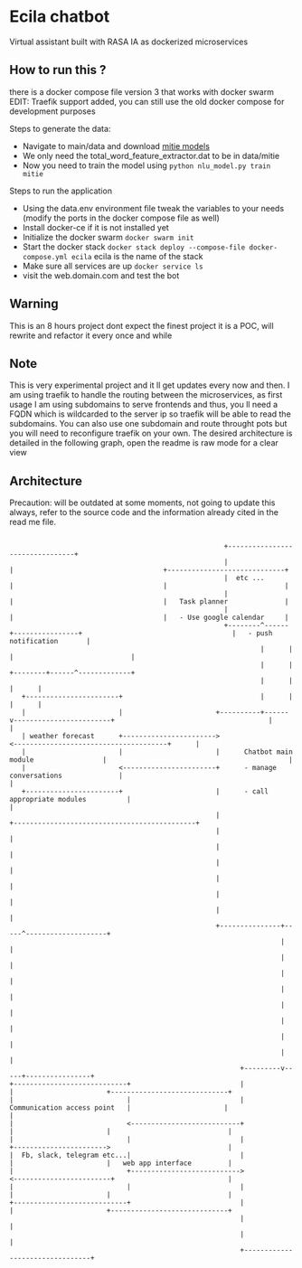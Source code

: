# Ecila chatbot
Virtual assistant built with RASA IA as dockerized microservices

## How to run this ?
there is a docker compose file version 3 that works with docker swarm
EDIT: Traefik support added, you can still use the old docker compose for development purposes

Steps to generate the data:
- Navigate to main/data and download [mitie models](https://github.com/mit-nlp/MITIE/releases/download/v0.4/MITIE-models-v0.2.tar.bz2)
- We only need the total_word_feature_extractor.dat to be in data/mitie
- Now you need to train the model using `python nlu_model.py train mitie`

Steps to run the application
- Using the data.env environment file tweak the variables to your needs (modify the ports in the docker compose file as well)
- Install docker-ce if it is not installed yet
- Initialize the docker swarm `docker swarm init`
- Start the docker stack `docker stack deploy --compose-file docker-compose.yml ecila` ecila is the name of the stack
- Make sure all services are up `docker service ls`
- visit the web.domain.com and test the bot
## Warning
This is an 8 hours project dont expect the finest project it is a POC, will rewrite and refactor it every once and while
## Note
This is very experimental project and it ll get updates every now and then.
I am using traefik to handle the routing between the microservices, as first usage I am using subdomains to serve frontends and thus, you ll need a FQDN which is wildcarded to the server ip so traefik will be able to read the subdomains. You can also use one subdomain and route throught pots but you will need to reconfigure traefik on your own.
The desired architecture is detailed in the following graph, open the readme is raw mode for a clear view

## Architecture
Precaution: will be outdated at some moments, not going to update this always, refer to the source code and the information already cited in the read me file.
```

                                                     +--------------------------------+
                                                     |                                |                                     +-----------------------------+
                                                     |  etc ...                       |                                     |                             |
                                                     |                                |                                     |   Task planner              |
                                                     |                                |                                     |   - Use google calendar     |
                                                     +--------^------+----------------+                                     |   - push notification       |
                                                              |      |                                                      |                             |
                                                              |      |                                                      +--------+------^-------------+
                                                              |      |                                                               |      |
   +-----------------------+                                  |      |                                                               |      |
   |                       |                       +----------+------v------------------------+                                      |      |
   | weather forecast      +----------------------->                                          <--------------------------------------+      |
   |                       |                       |      Chatbot main module                 |                                             |
   |                       <-----------------------+      - manage conversations              |                                             |
   +-----------------------+                       |      - call appropriate modules          |                                             |
                                                   |                                          +---------------------------------------------+
                                                   |                                          |
                                                   |                                          |
                                                   |                                          |
                                                   |                                          |
                                                   |                                          |
                                                   |                                          |
                                                   +---------------+-----^--------------------+
                                                                   |     |
                                                                   |     |
                                                                   |     |
                                                                   |     |
                                                                   |     |
                                                                   |     |
                                                                   |     |
                                                                   |     |
                                                         +---------v-----+----------------+
+----------------------------+                           |                                |                       +-----------------------------+
|                            |                           |   Communication access point   |                       |                             |
|                            <---------------------------+                                |                       |                             |
|                            |                           |                                +----------------------->                             |
|  Fb, slack, telegram etc...|                           |                                |                       |   web app interface         |
|                            +--------------------------->                                <------------------------+                            |
|                            |                           |                                |                       |                             |
+----------------------------+                           |                                |                       +-----------------------------+
                                                         |                                |
                                                         |                                |
                                                         +--------------------------------+
```
